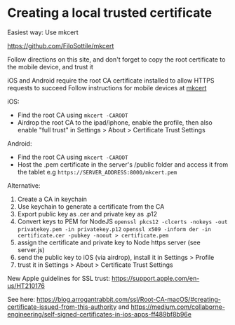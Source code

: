# Creating a local trusted certificate

Easiest way: Use mkcert

  https://github.com/FiloSottile/mkcert

  Follow directions on this site, and don't forget to copy the root certificate to the mobile device, and trust it

iOS and Android require the root CA certificate installed to allow HTTPS requests to succeed
Follow instructions for mobile devices at [mkcert](https://github.com/FiloSottile/mkcert)

iOS:
* Find the root CA using `mkcert -CAROOT`
* Airdrop the root CA to the ipad/iphone, enable the profile, then also enable "full trust" in Settings > About > Certificate Trust Settings

Android:
* Find the root CA using `mkcert -CAROOT`
* Host the .pem certificate in the server's /public folder and access it from the tablet e.g `https://SERVER_ADDRESS:8000/mkcert.pem`


Alternative:

1. Create a CA in keychain
2. Use keychain to generate a certificate from the CA
3. Export public key as .cer and private key as .p12
4. Convert keys to PEM for NodeJS
  `openssl pkcs12 -clcerts -nokeys -out privatekey.pem -in privatekey.p12`
  `openssl x509 -inform der -in certificate.cer -pubkey -noout > certificate.pem`
5. assign the certificate and private key to Node https server (see server.js)
6. send the public key to iOS (via airdrop), install it in Settings > Profile
7. trust it in Settings > About > Certificate Trust Settings

New Apple guidelines for SSL trust:
https://support.apple.com/en-us/HT210176

See here:
https://blog.arrogantrabbit.com/ssl/Root-CA-macOS/#creating-certificate-issued-from-this-authority
and
https://medium.com/collaborne-engineering/self-signed-certificates-in-ios-apps-ff489bf8b96e

